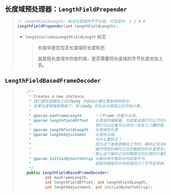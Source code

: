 ## 长度域预处理器：`LengthFieldPrepender`

> ```java
> // lengthFieldLength: 指定长度域的字节长度，可选值为: 1 2 4 8
> LengthFieldPrepender(int lengthFieldLength);
> 
> 
> ```
>
> - `lengthIncludesLengthFieldLength` 标志
>
>   > 长度中是否包含长度域的长度标志
>   >
>   > 就是指长度域中存放的值，是否需要将长度域的字节长度也加上去。



## `LengthFieldBasedFrameDecoder`

> ```java
>     /**
>      * Creates a new instance.
>      * 我们要知道解码之后的body 的起始计算位置有两种情况。
>      * 如果长度域被剥离掉了，那么body 将会从长度域之后开始计算。
>      *
>      * @param maxFrameLength      一个frame 的最大长度。
>      * @param lengthFieldOffset   长度域的偏移量。也就是说我们可以不将长度域放在最开头，
>      *                            我们可以在最开头添加一些乱七八糟的值，以防止被别人破解。
>      * @param lengthFieldLength   长度域的长度
>      * @param lengthAdjustment    长度矫正值。
>      *                            为什么要矫正？
>      *                            因为这个类是做解码工作的，解码之后与解码之前的数据包发生了变化。
>      *                            最终得到的解码之后的数据包的长度是多少是需要重新计算的。
>      *                            那么这个解码之后的数据包的长度的计算就是长度域中的值与该矫正值相加得到。
>      * @param initialBytesToStrip 从解码帧中要剥去的前面字节。
>      *                            就是将数据包中的前面的几个字节丢弃掉。
>      */
>     public LengthFieldBasedFrameDecoder(
>             int maxFrameLength,
>             int lengthFieldOffset, int lengthFieldLength,
>             int lengthAdjustment, int initialBytesToStrip);
> ```